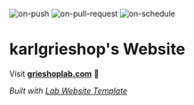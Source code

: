 
  ![on-push](../../actions/workflows/on-push.yaml/badge.svg)
  ![on-pull-request](../../actions/workflows/on-pull-request.yaml/badge.svg)
  ![on-schedule](../../actions/workflows/on-schedule.yaml/badge.svg)

  # karlgrieshop's Website

  Visit **[grieshoplab.com](http://grieshoplab.com)** 🚀

  _Built with [Lab Website Template](https://greene-lab.gitbook.io/lab-website-template-docs)_
